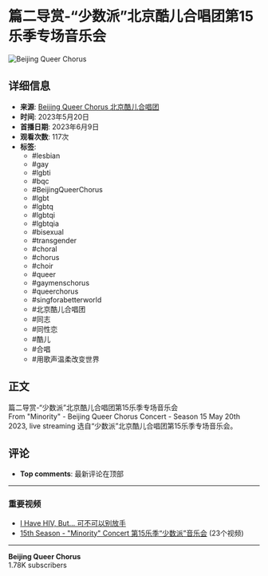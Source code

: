 # 篇二导赏-“少数派”北京酷儿合唱团第15乐季专场音乐会

![Beijing Queer Chorus](https://yt3.ggpht.com/1fhUuD7nnbQWPCHUvWqGOwaAwvTHLaVbIxQFcW8gzoWaYjjXPJWUxePq11a5SVjebVCAe6ND=s48-c-k-c0x00ffffff-no-rj)

## 详细信息

- **来源**: [Beijing Queer Chorus 北京酷儿合唱团](https://www.youtube.com/channel/UCNMAnNY_93rND1mh8qRP7fQ)
- **时间**: 2023年5月20日
- **首播日期**: 2023年6月9日
- **观看次数**: 117次
- **标签**: 
  - #lesbian 
  - #gay 
  - #lgbti 
  - #bqc 
  - #BeijingQueerChorus 
  - #lgbt 
  - #lgbtq 
  - #lgbtqi 
  - #lgbtqia 
  - #bisexual 
  - #transgender 
  - #choral 
  - #chorus 
  - #choir 
  - #queer 
  - #gaymenschorus 
  - #queerchorus 
  - #singforabetterworld 
  - #北京酷儿合唱团 
  - #同志 
  - #同性恋 
  - #酷儿 
  - #合唱 
  - #用歌声温柔改变世界 

## 正文

篇二导赏-“少数派”北京酷儿合唱团第15乐季专场音乐会  
From "Minority" - Beijing Queer Chorus Concert - Season 15 May 20th 2023, live streaming 选自“少数派”北京酷儿合唱团第15乐季专场音乐会。

## 评论

- **Top comments**: 最新评论在顶部

---

### 重要视频

- [I Have HIV, But… 可不可以别放手](https://www.youtube.com/watch?v=r3xjU7gDdzo)
- [15th Season - "Minority" Concert 第15乐季“少数派”音乐会](https://www.youtube.com/watch?v=jjJ0nwxyHf8&list=PLTQlTZGcqYjvPk8xIZAEavjZ1yd1wrS6t) (23个视频)

---

**Beijing Queer Chorus**  
1.78K subscribers